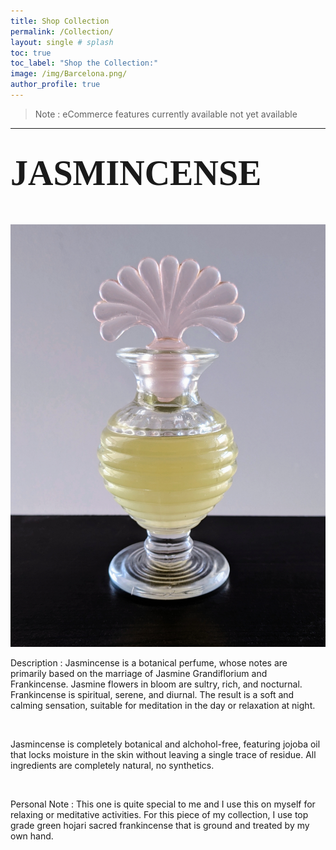 ```yaml
---
title: Shop Collection
permalink: /Collection/
layout: single # splash
toc: true
toc_label: "Shop the Collection:"
image: /img/Barcelona.png/
author_profile: true
---
```


> Note : eCommerce features currently available not yet available

***

<p align="center">

# <span style="color: #f2cf4; font-family: Babas; font-size: 2em;">JASMINCENSE</span> #

<br>

![](/img/Jasmincense.png) 



<p> Description : Jasmincense is a botanical perfume, whose notes are primarily based on the marriage of Jasmine Grandiflorium and Frankincense. Jasmine flowers in bloom are sultry, rich, and nocturnal. Frankincense is spiritual, serene, and diurnal. The result is a soft and calming sensation, suitable for meditation in the day or relaxation at night. </p>

<br>

<p> Jasmincense is completely botanical and alchohol-free, featuring jojoba oil that locks moisture in the skin without leaving a single trace of residue. All ingredients are completely natural, no synthetics. </p>

<br>

<p> Personal Note : This one is quite special to me and I use this on myself for relaxing or meditative activities. For this piece of my collection, I use top grade green hojari sacred frankincense that is ground and treated by my own hand. </P>

